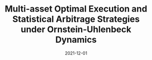 ---
title: "Multi-asset Optimal Execution and Statistical Arbitrage Strategies under Ornstein-Uhlenbeck Dynamics"
collection: workingpapers
permalink: /workingpapers/multi_asset_execution_stat_arb
excerpt: #'This paper is about the number 3. The number 4 is left for future work.'
date: 2021-12-01
venue: 'SIAM Journal on Financial Mathematics'
paperurl: 'https://epubs.siam.org/doi/abs/10.1137/21M1407756'
citation: 'Bergault, P., Drissi, F., & Guéant, O. (2022). Multi-asset Optimal Execution and Statistical Arbitrage Strategies under Ornstein--Uhlenbeck Dynamics. <i>SIAM Journal on Financial Mathematics</i>. 13(1), 353-390.'
---